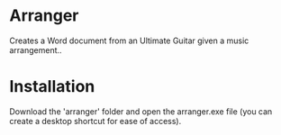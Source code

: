 # Arranger
 Creates a Word document from an Ultimate Guitar given a music arrangement..

# Installation
Download the 'arranger' folder and open the arranger.exe file (you can create a desktop shortcut for ease of access).
